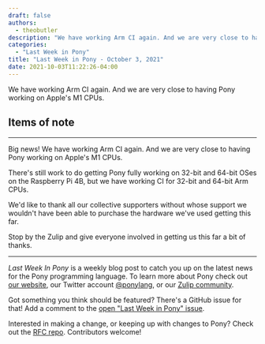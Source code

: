 ```yaml
---
draft: false
authors:
  - theobutler
description: "We have working Arm CI again. And we are very close to having Pony working on Apple's M1 CPUs."
categories:
  - "Last Week in Pony"
title: "Last Week in Pony - October 3, 2021"
date: 2021-10-03T11:22:26-04:00
---
```


We have working Arm CI again. And we are very close to having Pony working on Apple's M1 CPUs.

<!-- more -->

## Items of note

---

Big news! We have working Arm CI again. And we are very close to having Pony working on Apple's M1 CPUs.

There's still work to do getting Pony fully working on 32-bit and 64-bit OSes on the Raspberry Pi 4B, but we have working CI for 32-bit and 64-bit Arm CPUs.

We'd like to thank all our collective supporters without whose support we wouldn't have been able to purchase the hardware we've used getting this far.

Stop by the Zulip and give everyone involved in getting us this far a bit of thanks.

---

_Last Week In Pony_ is a weekly blog post to catch you up on the latest news for the Pony programming language. To learn more about Pony check out [our website](https://ponylang.io), our Twitter account [@ponylang](https://twitter.com/ponylang), or our [Zulip community](https://ponylang.zulipchat.com).

Got something you think should be featured? There's a GitHub issue for that! Add a comment to the [open "Last Week in Pony" issue](https://github.com/ponylang/ponylang.github.io/issues?q=is%3Aissue+is%3Aopen+label%3Alast-week-in-pony).

Interested in making a change, or keeping up with changes to Pony? Check out the [RFC repo](https://github.com/ponylang/rfcs). Contributors welcome!
